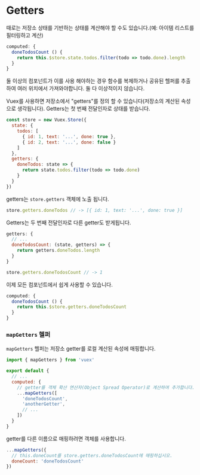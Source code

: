 # Getters

때로는 저장소 상태를 기반하는 상태를 계산해야 할 수도 있습니다.(예: 아이템 리스트를 필터링하고 계산)

``` js
computed: {
  doneTodosCount () {
    return this.$store.state.todos.filter(todo => todo.done).length
  }
}
```

둘 이상의 컴포넌트가 이를 사용 해야하는 경우 함수를 복제하거나 공유된 헬퍼를 추출하여 여러 위치에서 가져와야합니다. 둘 다 이상적이지 않습니다.

Vuex를 사용하면 저장소에서 "getters"를 정의 할 수 있습니다(저장소의 계산된 속성으로 생각됩니다). Getters는 첫 번째 전달인자로 상태를 받습니다.

``` js
const store = new Vuex.Store({
  state: {
    todos: [
      { id: 1, text: '...', done: true },
      { id: 2, text: '...', done: false }
    ]
  },
  getters: {
    doneTodos: state => {
      return state.todos.filter(todo => todo.done)
    }
  }
})
```

getters는 `store.getters` 객체에 노출 됩니다.

``` js
store.getters.doneTodos // -> [{ id: 1, text: '...', done: true }]
```

Getters는 두 번째 전달인자로 다른 getter도 받게됩니다.

``` js
getters: {
  // ...
  doneTodosCount: (state, getters) => {
    return getters.doneTodos.length
  }
}
```

``` js
store.getters.doneTodosCount // -> 1
```

이제 모든 컴포넌트에서 쉽게 사용할 수 있습니다.

``` js
computed: {
  doneTodosCount () {
    return this.$store.getters.doneTodosCount
  }
}
```

### `mapGetters` 헬퍼

`mapGetters` 헬퍼는 저장소 getter를 로컬 계산된 속성에 매핑합니다.

``` js
import { mapGetters } from 'vuex'

export default {
  // ...
  computed: {
    // getter를 객체 확산 연산자(Object Spread Operator)로 계산하여 추가합니다.
    ...mapGetters([
      'doneTodosCount',
      'anotherGetter',
      // ...
    ])
  }
}
```

getter를 다른 이름으로 매핑하려면 객체를 사용합니다.

``` js
...mapGetters({
  // this.doneCount를 store.getters.doneTodosCount에 매핑하십시오.
  doneCount: 'doneTodosCount'
})
```
